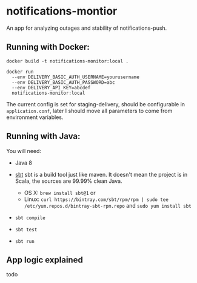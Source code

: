 # notifications-montior

An app for analyzing outages and stability of notifications-push.

## Running with Docker:

```
docker build -t notifications-monitor:local .

docker run
  --env DELIVERY_BASIC_AUTH_USERNAME=yourusername
  --env DELIVERY_BASIC_AUTH_PASSWORD=abc
  --env DELIVERY_API_KEY=abcdef
  notifications-monitor:local
```

The current config is set for staging-delivery, should be configurable in `application.conf`,
later I should move all parameters to come from environment variables.

## Running with Java:

You will need:

* Java 8
* [sbt](http://www.scala-sbt.org/download.html) sbt is a build tool just like maven. It doesn't mean the project is in Scala, the sources are 99.99% clean Java.
  - OS X: `brew install sbt@1` or
  - Linux: `curl https://bintray.com/sbt/rpm/rpm | sudo tee /etc/yum.repos.d/bintray-sbt-rpm.repo` and `sudo yum install sbt`

* `sbt compile`
* `sbt test`
* `sbt run`


## App logic explained

todo
